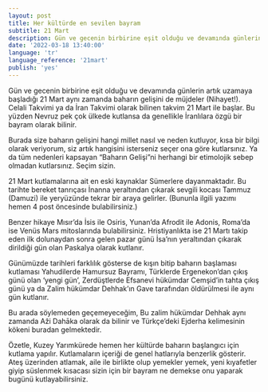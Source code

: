 ```yaml
---
layout: post
title: Her kültürde en sevilen bayram
subtitle: 21 Mart
description: Gün ve gecenin birbirine eşit olduğu ve devamında günlerin artık uzamaya başladığı 21 Mart aynı zamanda baharın gelişini de müjdeler. Celali Takvimi ya da İran Takvimi olarak bilinen takvim 21 Mart ile başlar. Bu yüzden Nevruz pek çok ülkede kutlansa da genellikle İranlılara özgü bir bayram olarak bilinir.
date: '2022-03-18 13:40:00'
language: 'tr'
language_reference: '21mart'
publish: 'yes'
---
```

Gün ve gecenin birbirine eşit olduğu ve devamında günlerin artık uzamaya başladığı 21 Mart aynı zamanda baharın gelişini de müjdeler (Nihayet!).
Celali Takvimi ya da İran Takvimi olarak bilinen takvim 21 Mart ile başlar. Bu yüzden Nevruz pek çok ülkede kutlansa da genellikle İranlılara özgü bir bayram olarak bilinir.

Burada size baharın gelişini hangi millet nasıl ve neden kutluyor, kısa bir bilgi olarak veriyorum, siz artık hangisini isterseniz seçer ona göre kutlarsınız. Ya da tüm nedenleri kapsayan “Baharın Gelişi”ni herhangi bir etimolojik sebep olmadan kutlarsınız. Seçim sizin.

21 Mart kutlamalarına ait en eski kaynaklar Sümerlere dayanmaktadır. Bu tarihte bereket tanrıçası İnanna yeraltından çıkarak sevgili kocası Tammuz (Damuzi) ile yeryüzünde tekrar bir araya gelirler. (Bununla ilgili yazımı hemen 4 post öncesinde bulabilirsiniz.)

Benzer hikaye Mısır’da İsis ile Osiris, Yunan’da Afrodit ile Adonis, Roma’da ise Venüs Mars mitoslarında bulabilirsiniz. Hristiyanlıkta ise 21 Martı takip eden ilk dolunaydan sonra gelen pazar günü İsa’nın yeraltından çıkarak dirildiği gün olan Paskalya olarak kutlanır.

Günümüzde tarihleri farklılık gösterse de kışın bitip baharın başlaması kutlaması
Yahudilerde Hamursuz Bayramı,
Türklerde Ergenekon’dan çıkış günü olan ‘yengi gün’,
Zerdüştlerde Efsanevi hükümdar Cemşid’in tahta çıkış günü ya da Zalim hükümdar Dehhak’ın Gave tarafından öldürülmesi ile aynı gün kutlanır.

Bu arada söylemeden geçemeyeceğim, Bu zalim hükümdar Dehhak aynı zamanda  Aži Dahāka olarak da bilinir ve Türkçe’deki Ejderha kelimesinin kökeni buradan gelmektedir.  

Özetle, Kuzey Yarımkürede hemen her kültürde baharın başlangıcı için kutlama yapılır. Kutlamaların içeriği de genel hatlarıyla benzerlik gösterir. Ateş üzerinden atlamak, aile ile birlikte olup yemekler yemek, yeni kıyafetler giyip süslenmek kısacası sizin için bir bayram ne demekse onu yaparak bugünü kutlayabilirsiniz.

